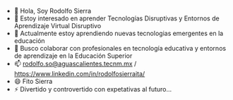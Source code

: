 - 👋 Hola, Soy Rodolfo Sierra
- 👀 Estoy interesado en aprender Tecnologías Disruptivas y Entornos de Aprendizaje Virtual Disruptivo
- 🌱 Actualmente estoy aprendiendo nuevas tecnologias emergentes en la educación
- 💞️ Busco colaborar con profesionales en tecnología educativa y entornos de aprendizaje en la Educación Superior
- 📫 rodolfo.so@aguascalientes.tecnm.mx / https://www.linkedin.com/in/rodolfosierraita/
- 😄 Fito Sierra
- ⚡ Divertido y controvertido con expetativas al futuro...
